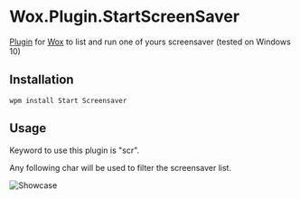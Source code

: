 # Wox.Plugin.StartScreenSaver

[Plugin](http://www.getwox.com/plugin) for [Wox](http://www.getwox.com/) to list and run one of yours screensaver (tested on Windows 10)

## Installation
```wpm install Start Screensaver```

## Usage

Keyword to use this plugin is "scr".

Any following char will be used to filter the screensaver list.

![Showcase](https://raw.githubusercontent.com/seza443/Wox.Plugin.StartScreenSaver/master/showcase.JPG)
